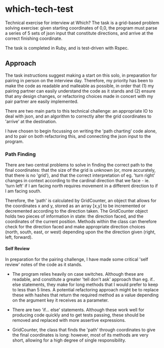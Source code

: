 # which-tech-test

Technical exercise for interview at Which? The task is a grid-based problem solving exercise: given starting coordinates of 0,0, the program
must parse a series of 5 sets of json input that constitute directions, and arrive at the correct finishing coordinate.

The task is completed in Ruby, and is test-driven with Rspec.

## Approach
The task instructions suggest making a start on this solo, in preparation for pairing in person on the interview day.
Therefore, my priority has been to make the code as readable and malleable as possible, in order that (1) my pairing partner can easily understand the code as it stands and (2) ensure that any design changes, or refactoring choices made in concert with my pair partner are easily implemented.

There are two main parts to this technical challenge: an appropriate IO to deal with json, and an algorithm to correctly alter the grid coordinates to 'arrive' at the destination.

I have chosen to begin focussing on writing the 'path charting' code alone, and to pair on both refactoring this, and connecting the json input to the program.

### Path Finding
There are two central problems to solve in finding the correct path to the final coordinates: that the size of the grid is unknown (or, more accurately, that there is no 'grid'), and that the correct interpretation of eg. 'turn right' changes in context according to the cardinal direction that we face - ie. 'turn left' if I am facing north requires movement in a different direction to if I am facing south.

Therefore, the 'path' is calculated by GridCounter, an object that allows for the coordinates x and y, stored as an array [x,y] to be incremented or decremented according to the direction taken. The GridCounter object holds two pieces of information in state: the direction faced, and the coordinates of the current position. Methods within the class can therefore check for the direction faced and make appropriate direction choices (north, south, east, or west) depending upon the the direction given (right, left, forward).

#### Self Review
In preparation for the pairing challenge, I have made some critical 'self review' notes of the code as it stands.
- The program relies heavily on case switches. Although these are readable, and constitute a greater 'tell don't ask' approach than eg. if.. else statements, they make for long methods that I would prefer to keep to less than 5 lines. A potential refactoring approach might be to replace these with hashes that return the required method as a value depending on the argument key it receives as a parameter.

- There are two 'if... else' statements. Although these work well for producing code quickly and to get tests passing, these should be removed and replaced with more assertive expressions.

- GridCounter, the class that finds the 'path' through coordinates to give the final coordinates is long: however, most of its methods are very short, allowing for a high degree of single responsibility.
